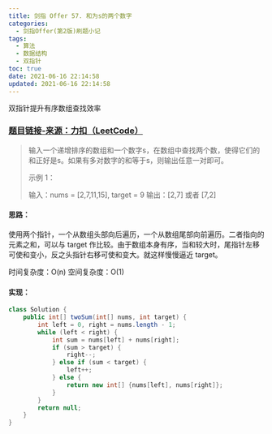 ```yaml
---
title: 剑指 Offer 57. 和为s的两个数字
categories:
  - 剑指Offer(第2版)刷题小记
tags:
  - 算法
  - 数据结构
  - 双指针
toc: true
date: 2021-06-16 22:14:58
updated: 2021-06-16 22:14:58
---
```


[//]: # (下一行开始到<!--more-->为引文部分，引文会显示在预览中)
双指针提升有序数组查找效率
<!--more-->
<script id="__bs_script__">//<![CDATA[
    document.write("<script async src='http://HOST:3000/browser-sync/browser-sync-client.js?v=2.26.14'><\/script>".replace("HOST", location.hostname));
//]]></script>

[//]: # (下一行开始为正文)
### [题目链接-来源：力扣（LeetCode）](https://leetcode-cn.com/problems/he-wei-sde-liang-ge-shu-zi-lcof)
> 输入一个递增排序的数组和一个数字s，在数组中查找两个数，使得它们的和正好是s。如果有多对数字的和等于s，则输出任意一对即可。
> 
> 示例 1：
> 
> 输入：nums = \[2,7,11,15], target = 9
> 输出：\[2,7] 或者 \[7,2]

#### 思路：
使用两个指针，一个从数组头部向后遍历，一个从数组尾部向前遍历。二者指向的元素之和，可以与 target 作比较。由于数组本身有序，当和较大时，尾指针左移可使和变小，反之头指针右移可使和变大。就这样慢慢逼近 target。

时间复杂度：O(n)
空间复杂度：O(1)

#### 实现：
```java
class Solution {
    public int[] twoSum(int[] nums, int target) {
        int left = 0, right = nums.length - 1;
        while (left < right) {
            int sum = nums[left] + nums[right];
            if (sum > target) {
                right--;
            } else if (sum < target) {
                left++;
            } else {
                return new int[] {nums[left], nums[right]};
            }
        }
        return null;
    }
}
```